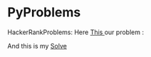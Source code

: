 # PyProblems
HackerRankProblems:
Here <a href=https://www.hackerrank.com/challenges/nested-list >This </a> our problem :

And this is my <a href=https://github.com/wpram45/PyProblems/blob/master/NestedLists.py>Solve </a>


<embed src=https://www.dijitaller.com/wp-content/uploads/2016/11/3279-768x483.jpg >
